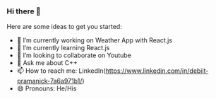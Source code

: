 ### Hi there 👋

Here are some ideas to get you started:

- 🔭 I’m currently working on Weather App with React.js
- 🌱 I’m currently learning React.js
- 👯 I’m looking to collaborate on Youtube
- 💬 Ask me about C++
- 📫 How to reach me: LinkedIn(https://www.linkedin.com/in/debjit-pramanick-7a6a971b1/)
- 😄 Pronouns: He/His
